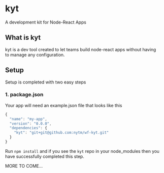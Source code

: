 # kyt
A development kit for Node-React Apps

## What is kyt
kyt is a dev tool created to let teams build node-react apps without having to manage any configuration.

## Setup

Setup is completed with two easy steps

### 1. package.json

Your app will need an example.json file that looks like this

```javascript
{
  "name": "my-app",
  "version": "0.0.0",
  "dependencies": {
    "kyt": "git+git@github.com:nytm/wf-kyt.git"
  }
}
```
Run `npm install` and if you see the `kyt` repo in your node_modules then you have successfully completed this step.


MORE TO COME...
